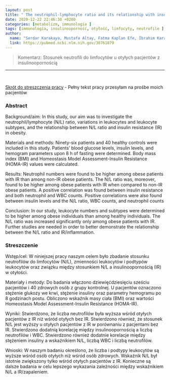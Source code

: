 ```yaml
---
layout: post
title: " The neutrophil-lymphocyte ratio and its relationship with insulin resistance in obesity "
date: 2020-12-22 22:46:38 +0200
categories: [metabolizm, immunologia ]
tags: [immunologia, insulinooporność, otyłość, limfocyty, neutrofile ]
author:
  name: "Serdar Karakaya, Mustafa Altay, Fatma Kaplan Efe, İbrahim Karadağ, Oktay Ünsal, Oktay Bulur, Murat Eser, Derun Taner Ertuğrul"
  link: https://pubmed.ncbi.nlm.nih.gov/30761879
---
```

> Komentarz: Stosunek neutrofili do limfocytów u otyłych pacjentów z insulinoopornością
> 
<hr>
<br>

[Skrót do streszczenia pracy](https://pubmed.ncbi.nlm.nih.gov/30761879/) - Pełny tekst pracy przesyłam na prośbe moich pacjentów

### Abstract

Background/aim: In this study, our aim was to investigate the neutrophil/lymphocyte (N/L) ratio, variations in leukocytes and leukocyte subtypes, and the relationship between N/L ratio and insulin resistance (IR) in obesity.

Materials and methods: Ninety-six patients and 40 healthy controls were included in this study. Patients’ blood glucose levels, insulin levels, and hemogram parameters upon 8 h of fasting were determined. Body mass index (BMI) and Homeostasis Model Assessment-Insulin Resistance (HOMA-IR) values were calculated.

Results: Neutrophil numbers were found to be higher among obese patients with IR than among non-IR obese patients. The N/L ratio was, moreover, found to be higher among obese patients with IR when compared to non-IR obese patients. A positive correlation was found between insulin resistance and both neutrophil and WBC counts. Positive correlations were also found between insulin levels and the N/L ratio, WBC counts, and neutrophil counts

Conclusion: In our study, leukocyte numbers and subtypes were determined to be higher among obese individuals than among healthy individuals. The N/L ratio was increased significantly only among obese patients with IR. Further studies are needed in order to better demonstrate the relationship between the N/L ratio and IR/inflammation.

### Streszczenie
Wstęp/cel: W niniejszej pracy naszym celem było zbadanie stosunku neutrofilów do limfocytów (N/L), zmienności leukocytów i podtypów leukocytów oraz związku między stosunkiem N/L a insulinoopornością (IR) w otyłości.

Materiały i metody: Do badania włączono dziewięćdziesięciu sześciu pacjentów i 40 zdrowych osób z grupy kontrolnej. U pacjentów oznaczono stężenie glukozy we krwi, stężenie insuliny oraz parametry hemogramu po 8 godzinach postu. Obliczono wskaźnik masy ciała (BMI) oraz wartości Homeostasis Model Assessment-Insulin Resistance (HOMA-IR).

Wyniki: Stwierdzono, że liczba neutrofilów była wyższa wśród otyłych pacjentów z IR niż wśród otyłych bez IR. Stwierdzono również, że stosunek N/L jest wyższy u otyłych pacjentów z IR w porównaniu z pacjentami bez IR. Stwierdzono dodatnią korelację między insulinoopornością a liczbą neutrofilów i WBC. Stwierdzono również dodatnie korelacje między stężeniem insuliny a wskaźnikiem N/L, liczbą WBC i liczbą neutrofilów.

Wnioski: W naszym badaniu określono, że liczba i podtypy leukocytów są wyższe wśród osób otyłych niż wśród osób zdrowych. Wskaźnik N/L był istotnie zwiększony tylko wśród otyłych pacjentów z IR. Konieczne są dalsze badania w celu lepszego wykazania zależności między wskaźnikiem N/L a IR/zapaleniem.

